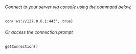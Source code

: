 ###### Connect to your server via console using the command below,

`con('ws://127.0.0.1:443', true)`

###### Or access the connection prompt

`getConnection()`
